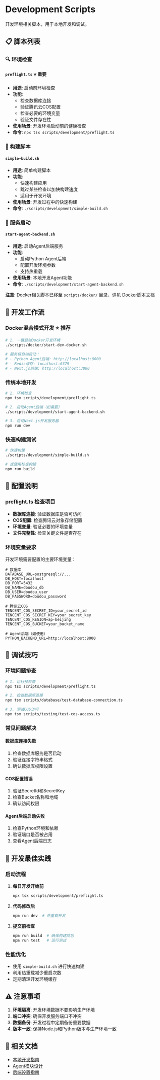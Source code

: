 # Development Scripts

开发环境相关脚本，用于本地开发和调试。

## 📋 脚本列表

### 🔍 环境检查

#### `preflight.ts` ⭐ **重要**
- **用途**: 启动前环境检查
- **功能**: 
  - 检查数据库连接
  - 验证腾讯云COS配置
  - 检查必要的环境变量
  - 验证文件存在性
- **使用场景**: 开发环境启动前的健康检查
- **命令**: `npx tsx scripts/development/preflight.ts`

### 🔨 构建脚本

#### `simple-build.sh`
- **用途**: 简单构建脚本
- **功能**: 
  - 快速构建应用
  - 跳过某些检查以加快构建速度
  - 适用于开发环境
- **使用场景**: 开发过程中的快速构建
- **命令**: `./scripts/development/simple-build.sh`

### 🚀 服务启动

#### `start-agent-backend.sh`
- **用途**: 启动Agent后端服务
- **功能**: 
  - 启动Python Agent后端
  - 配置开发环境参数
  - 支持热重载
- **使用场景**: 本地开发Agent功能
- **命令**: `./scripts/development/start-agent-backend.sh`

**注意**: Docker相关脚本已移至 `scripts/docker/` 目录，详见 [Docker脚本文档](../docker/README.md)

## 🚀 开发工作流

### Docker混合模式开发 ⭐ **推荐**
```bash
# 1. 一键启动Docker开发环境
./scripts/docker/start-dev-docker.sh

# 服务将自动启动：
# - Python Agent后端: http://localhost:8000
# - Redis缓存: localhost:6379
# - Next.js前端: http://localhost:3000
```

### 传统本地开发
```bash
# 1. 环境检查
npx tsx scripts/development/preflight.ts

# 2. 启动Agent后端（如需要）
./scripts/development/start-agent-backend.sh

# 3. 启动Next.js开发服务器
npm run dev
```

### 快速构建测试
```bash
# 快速构建
./scripts/development/simple-build.sh

# 或使用标准构建
npm run build
```

## 🔧 配置说明

### preflight.ts 检查项目
- **数据库连接**: 验证数据库是否可访问
- **COS配置**: 检查腾讯云对象存储配置
- **环境变量**: 验证必要的环境变量
- **文件完整性**: 检查关键文件是否存在

### 环境变量要求
开发环境需要配置的主要环境变量：
```env
# 数据库
DATABASE_URL=postgresql://...
DB_HOST=localhost
DB_PORT=5432
DB_NAME=doudou_db
DB_USER=doudou_user
DB_PASSWORD=doudou_password

# 腾讯云COS
TENCENT_COS_SECRET_ID=your_secret_id
TENCENT_COS_SECRET_KEY=your_secret_key
TENCENT_COS_REGION=ap-beijing
TENCENT_COS_BUCKET=your_bucket_name

# Agent后端（如使用）
PYTHON_BACKEND_URL=http://localhost:8000
```

## 🐛 调试技巧

### 环境问题排查
```bash
# 1. 运行预检查
npx tsx scripts/development/preflight.ts

# 2. 检查数据库连接
npx tsx scripts/database/test-database-connection.ts

# 3. 测试COS访问
npx tsx scripts/testing/test-cos-access.ts
```

### 常见问题解决

#### 数据库连接失败
1. 检查数据库服务是否启动
2. 验证连接字符串格式
3. 确认数据库权限设置

#### COS配置错误
1. 验证SecretId和SecretKey
2. 检查Bucket名称和地域
3. 确认访问权限

#### Agent后端启动失败
1. 检查Python环境和依赖
2. 验证端口是否被占用
3. 查看Agent后端日志

## 📝 开发最佳实践

### 启动流程
1. **每日开发开始前**
   ```bash
   npx tsx scripts/development/preflight.ts
   ```

2. **代码修改后**
   ```bash
   npm run dev  # 热重载开发
   ```

3. **提交前检查**
   ```bash
   npm run build  # 确保构建成功
   npm run test   # 运行测试
   ```

### 性能优化
- 使用 `simple-build.sh` 进行快速构建
- 利用热重载减少重启次数
- 定期清理开发环境缓存

## ⚠️ 注意事项

1. **环境隔离**: 开发环境数据不要影响生产环境
2. **端口冲突**: 确保开发服务端口不冲突
3. **数据备份**: 开发过程中定期备份重要数据
4. **版本一致**: 保持Node.js和Python版本与生产环境一致

## 🔗 相关文档

- [本地开发指南](../../docs/local-development-guide.md)
- [Agent模块设计](../../docs/agent-module-design.md)
- [后端设置指南](../../docs/backend-setup.md)
